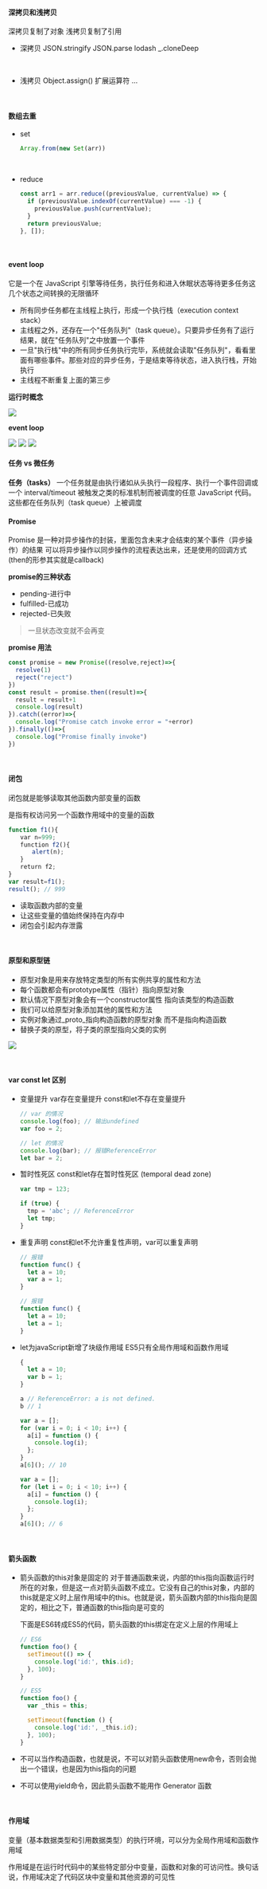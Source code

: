 
#### 深拷贝和浅拷贝

深拷贝复制了对象 浅拷贝复制了引用

- 深拷贝
  JSON.stringify
  JSON.parse
  lodash  _.cloneDeep
<br>  

- 浅拷贝
  Object.assign()
  扩展运算符 ...
<br>

####  数组去重

- set
  
  ```javaScript
  Array.from(new Set(arr))
  ```
  
<br>  

- reduce
  ```javaScript
  const arr1 = arr.reduce((previousValue, currentValue) => {
    if (previousValue.indexOf(currentValue) === -1) {
      previousValue.push(currentValue);
    }
    return previousValue;
  }, []);
  ```
 <br> 

####  event loop

它是一个在 JavaScript 引擎等待任务，执行任务和进入休眠状态等待更多任务这几个状态之间转换的无限循环

- 所有同步任务都在主线程上执行，形成一个执行栈（execution context stack）
- 主线程之外，还存在一个"任务队列"（task queue）。只要异步任务有了运行结果，就在"任务队列"之中放置一个事件
- 一旦"执行栈"中的所有同步任务执行完毕，系统就会读取"任务队列"，看看里面有哪些事件。那些对应的异步任务，于是结束等待状态，进入执行栈，开始执行
- 主线程不断重复上面的第三步

**运行时概念**

![](images/2023-04-03-23-28-26.png)

**event loop**

![](images/2023-04-03-23-32-50.png)
![](images/2023-04-03-23-34-37.png)
![](images/2023-04-03-23-38-20.png)

#### 任务 vs 微任务

**任务（tasks）**
一个任务就是由执行诸如从头执行一段程序、执行一个事件回调或一个 interval/timeout 被触发之类的标准机制而被调度的任意 JavaScript 代码。这些都在任务队列（task queue）上被调度
<br>

#### Promise
Promise 是一种对异步操作的封装，里面包含未来才会结束的某个事件（异步操作）的结果 可以将异步操作以同步操作的流程表达出来，还是使用的回调方式(then的形参其实就是callback)

**promise的三种状态**

- pending-进行中
- fulfilled-已成功
- rejected-已失败

> 一旦状态改变就不会再变

**promise 用法**
```js
const promise = new Promise((resolve,reject)=>{
  resolve(1)
  reject("reject")
})
const result = promise.then((result)=>{
  result = result+1
  console.log(result)
}).catch((error)=>{
  console.log("Promise catch invoke error = "+error)
}).finally(()=>{
  console.log("Promise finally invoke")
})
```
<br>

#### 闭包

闭包就是能够读取其他函数内部变量的函数

是指有权访问另一个函数作用域中的变量的函数

```js
function f1(){
　　var n=999;
　　function f2(){
　　　　alert(n);
　　}
　　return f2;
}
var result=f1();
result(); // 999
```

- 读取函数内部的变量
- 让这些变量的值始终保持在内存中
- 闭包会引起内存泄露
<br>

#### 原型和原型链
- 原型对象是用来存放特定类型的所有实例共享的属性和方法
- 每个函数都会有prototype属性（指针）指向原型对象
- 默认情况下原型对象会有一个constructor属性 指向该类型的构造函数
- 我们可以给原型对象添加其他的属性和方法
- 实例对象通过_proto_指向构造函数的原型对象  而不是指向构造函数
- 替换子类的原型，将子类的原型指向父类的实例


![](images/2023-04-06-17-55-09.png)

<br>

#### var const let 区别

- 变量提升 var存在变量提升 const和let不存在变量提升
  ```js
  // var 的情况
  console.log(foo); // 输出undefined
  var foo = 2;

  // let 的情况
  console.log(bar); // 报错ReferenceError
  let bar = 2;
  ```  

- 暂时性死区 const和let存在暂时性死区 (temporal dead zone)
  ```js
  var tmp = 123;

  if (true) {
    tmp = 'abc'; // ReferenceError
    let tmp;
  }
  ```  
- 重复声明  const和let不允许重复性声明，var可以重复声明
  ```js
  // 报错
  function func() {
    let a = 10;
    var a = 1;
  }

  // 报错
  function func() {
    let a = 10;
    let a = 1;
  }  
  ```

- let为javaScript新增了块级作用域   ES5只有全局作用域和函数作用域

  ```js
  {
    let a = 10;
    var b = 1;
  }

  a // ReferenceError: a is not defined.
  b // 1
  ```

  ```js
  var a = [];
  for (var i = 0; i < 10; i++) {
    a[i] = function () {
      console.log(i);
    };
  }
  a[6](); // 10
  ```
  ```js
  var a = [];
  for (let i = 0; i < 10; i++) {
    a[i] = function () {
      console.log(i);
    };
  }
  a[6](); // 6
  ```
<br>

#### 箭头函数

- 箭头函数的this对象是固定的
  对于普通函数来说，内部的this指向函数运行时所在的对象，但是这一点对箭头函数不成立。它没有自己的this对象，内部的this就是定义时上层作用域中的this。也就是说，箭头函数内部的this指向是固定的，相比之下，普通函数的this指向是可变的

  下面是ES6转成ES5的代码，箭头函数的this绑定在定义上层的作用域上
  ```js
  // ES6
  function foo() {
    setTimeout(() => {
      console.log('id:', this.id);
    }, 100);
  }

  // ES5
  function foo() {
    var _this = this;

    setTimeout(function () {
      console.log('id:', _this.id);
    }, 100);
  }
  ```  

- 不可以当作构造函数，也就是说，不可以对箭头函数使用new命令，否则会抛出一个错误，也是因为this指向的问题

- 不可以使用yield命令，因此箭头函数不能用作 Generator 函数
<br>

#### 作用域
变量（基本数据类型和引用数据类型）的执行环境，可以分为全局作用域和函数作用域

作用域是在运行时代码中的某些特定部分中变量，函数和对象的可访问性。换句话说，作用域决定了代码区块中变量和其他资源的可见性

